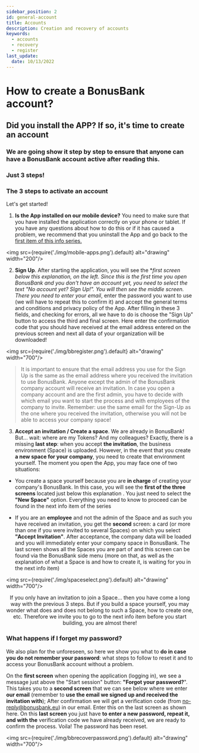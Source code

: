 ```yaml
---
sidebar_position: 2
id: general-account
title: Accounts
description: Creation and recovery of accounts
keywords:
  - accounts
  - recovery
  - register
last_update:
  date: 10/13/2022
---
```


# How to create a BonusBank account?

## Did you install the APP? If so, it's time to create an account

### We are going show it step by step to ensure that anyone can have a BonusBank account active after reading this.

### Just 3 steps!

### The 3 steps to activate an account

Let's get started!

1. **Is the App installed on our mobile device?** You need to make sure that you have installed the application correctly on your phone or tablet. If you have any questions about how to do this or if it has caused a problem, we recommend that you uninstall the App and go back to the [first item of this info series.](http://localhost:3000/docs/general-info/general-intro)

<img src={require('./img/mobile-apps.png').default} alt="drawing" width="200"/>

2. **Sign Up**. After starting the application, you will see the \*_first screen below this explanation, on the left. Since this is the first time you open BonusBank and you don't have an account yet, you need to select the text "No account yet? SIgn Up!".
   You will then see the middle screen. There you need to enter your email_, enter the password you want to use (we will have to repeat this to confirm it) and accept the general terms and conditions and privacy policy of the App.
   After filling in these 3 fields, and checking for errors, all we have to do is choose the "Sign Up" button to access the third and final screen. Here enter the confirmation code that you should have received at the email address entered on the previous screen and next all data of your organization will be downloaded!

<img src={require('./img/bbregister.png').default} alt="drawing" width="700"/>

> It is important to ensure that the email address you use for the Sign Up is the same as the email address where you received the invitation to use BonusBank. Anyone except the admin of the BonusBank company account will receive an invitation. In case you open a company account and are the first admin, you have to decide with which email you want to start the process and with employees of the company to invite. Remember: use the same email for the Sign-Up as the one where you received the invitation, otherwise you will not be able to access your company space!

3. **Accept an invitation / Create a space**. We are already in BonusBank! But... wait: where are my Tokens? And my colleagues? Exactly, there is a missing **last step**: when you accept **the invitation**, the business environment (Space) is uploaded. However, in the event that you create **a new space for your company**, you need to create that environment yourself.
   The moment you open the App, you may face one of two situations:

- You create a space yourself because you are **in charge** of creating your company's BonusBank. In this case, you will see the **first of the three screens** located just below this explanation . You just need to select the **"New Space"** option. Everything you need to know to proceed can be found in the next info item of the series

- If you are an **employee** and not the admin of the Space and as such you have received an invitation, you get the **second** screen: a card (or more than one if you were invited to several Spaces) on which you select **"Accept Invitation"**. After acceptance, the company data will be loaded and you will immediately enter your company space in BonusBank.
  The last screen shows all the Spaces you are part of and this screen can be found via the BonusBank side menu (more on that, as well as the explanation of what a Space is and how to create it, is waiting for you in the next info item)

<img src={require('./img/spaceselect.png').default} alt="drawing" width="700"/>

<p align="center">If you only have an invitation to join a Space… then you have come a long way with the previous 3 steps. But if you build a space yourself, you may wonder what does and does not belong to such a Space, how to create one, etc. Therefore we invite you to go to the next info item before you start building, you are almost there!</p>

### What happens if I forget my password?

We also plan for the unforeseen, so here we show you what to **do in case you do not remember your password**: what steps to follow to reset it and to access your BonusBank account without a problem.

On the **first screen** when opening the application (logging in), we see a message just above the "Start session" button: **"Forgot your password?**". This takes you to a **second screen** that we can see below where we enter **our email** (remember to **use the email we signed up and received the invitation with**); After confirmation we will get a verification code (from no-reply@bonusbank.eu) in our email. Enter this on the last screen as shown here. On this **last screen** you just have **to enter a new password, repeat it, and with the** verification code we have already received, we are ready to confirm the process. Voila! The password has been reset.

<img src={require('./img/bbrecoverpassword.png').default} alt="drawing" width="700"/>

